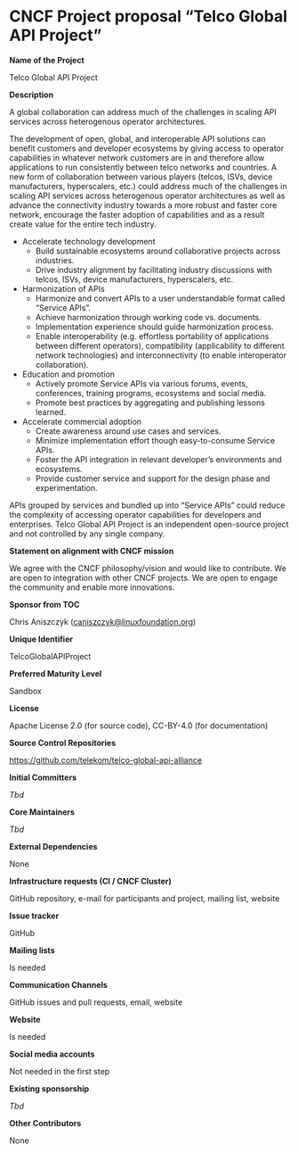# **CNCF Project proposal “Telco Global API Project”**

**Name of the Project**

Telco Global API Project

**Description**

A global collaboration can address much of the challenges in scaling API services across heterogenous operator architectures.

The development of open, global, and interoperable API solutions can benefit customers and developer ecosystems by giving access to operator capabilities in whatever network customers are in and therefore allow applications to run consistently between telco networks and countries. A new form of collaboration between various players (telcos, ISVs, device manufacturers, hyperscalers, etc.) could address much of the challenges in scaling API services across heterogenous operator architectures as well as advance the connectivity industry towards a more robust and faster core network, encourage the faster adoption of capabilities and as a result create value for the entire tech industry.

* Accelerate technology development
    * Build sustainable ecosystems around collaborative projects across industries.
    * Drive industry alignment by facilitating industry discussions with telcos, ISVs, device manufacturers, hyperscalers, etc.
* Harmonization of APIs
    * Harmonize and convert APIs to a user understandable format called “Service APIs”.
    * Achieve harmonization through working code vs. documents.
    * Implementation experience should guide harmonization process.
    * Enable interoperability (e.g. effortless portability of applications between different operators), compatibility (applicability to different network technologies) and interconnectivity (to enable interoperator collaboration).
* Education and promotion
    * Actively promote Service APIs via various forums, events, conferences, training programs, ecosystems and social media.
    * Promote best practices by aggregating and publishing lessons learned.
* Accelerate commercial adoption
    * Create awareness around use cases and services.
    * Minimize implementation effort though easy-to-consume Service APIs.
    * Foster the API integration in relevant developer’s environments and ecosystems.
    * Provide customer service and support for the design phase and experimentation.

APIs grouped by services and bundled up into “Service APIs” could reduce the complexity of accessing operator capabilities for developers and enterprises.
Telco Global API Project is an independent open-source project and not controlled by any single company.

**Statement on alignment with CNCF mission**

We agree with the CNCF philosophy/vision and would like to contribute.
We are open to integration with other CNCF projects.
We are open to engage the community and enable more innovations.

**Sponsor from TOC**

Chris Aniszczyk (<caniszczyk@linuxfoundation.org>)

**Unique Identifier**

TelcoGlobalAPIProject

**Preferred Maturity Level**

Sandbox

**License**

Apache License 2.0 (for source code), 
CC-BY-4.0 (for documentation)

**Source Control Repositories**

<https://github.com/telekom/telco-global-api-alliance>

**Initial Committers**

_Tbd_

**Core Maintainers**

_Tbd_

**External Dependencies**

None

**Infrastructure requests (CI / CNCF Cluster)**

GitHub repository, e-mail for participants and project, mailing list, website

**Issue tracker**

GitHub

**Mailing lists**

Is needed

**Communication Channels**

GitHub issues and pull requests, email, website

**Website**

Is needed

**Social media accounts**

Not needed in the first step

**Existing sponsorship**

_Tbd_

**Other Contributors**

None
